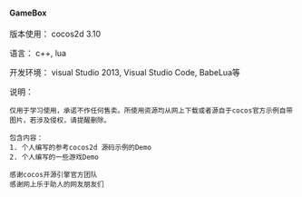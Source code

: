 #### GameBox
版本使用： cocos2d 3.10

语言： c++, lua

开发环境： visual Studio 2013, Visual Studio Code, BabeLua等

说明：
```
仅用于学习使用，承诺不作任何售卖。所使用资源均从网上下载或者源自于cocos官方示例自带图片，若涉及侵权，请提醒删除。

包含内容：
1. 个人编写的参考cocos2d 源码示例的Demo
2. 个人编写的一些游戏Demo

感谢cocos开源引擎官方团队
感谢网上乐于助人的网友朋友们
```
